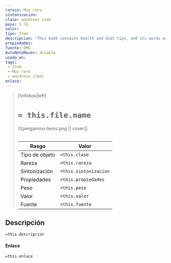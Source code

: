 ```yaml
---
rareza: Muy raro
sintonizacion: 
clase: wondrous item
peso: 5 lb.
valor: 
tipo: Item
descripcion: "This book contains health and diet tips, and its words are charged with magic. If you spend 48 hours over a period of 6 days or fewer studying the book&#x27;s contents and practicing its guidelines, your Constitution score increases by 2, as does your maximum for that score. The manual then loses its magic, but regains it in a century."
propiedades: 
fuente: DMG
AutoNoteMover: disable
usado_en:  
tags: 
 - Item
 - Muy raro
 - wondrous item]
enlace: 
---
```


> [!infobox|left]
>  # `= this.file.name`
> ![[pergamino items.png || cover]]
> ######   
> |Rasgo | Valor |
> | --- | --- |
> | Tipo de objeto| `=this.clase`|
>  | Rareza| `=this.rareza`|
> | Sintonización | `=this.sintonizacion` |
> | Propiedades | `=this.propiedades` |
>  | Peso | `=this.peso` |
> | Valor | `=this.valor` |
> | Fuente | `=this.fuente` |


## Descripción
`=this.descripcion`

#### Enlace
`=this.enlace`